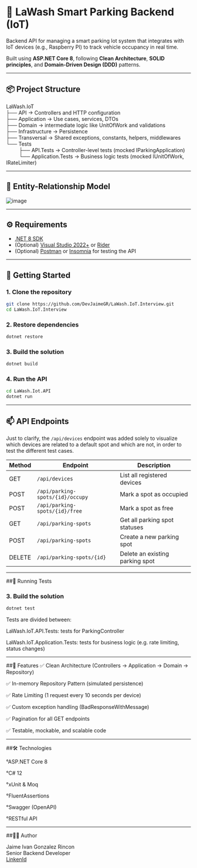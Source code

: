 # 🚗 LaWash Smart Parking Backend (IoT)

Backend API for managing a smart parking lot system that integrates with IoT devices (e.g., Raspberry PI) to track vehicle occupancy in real time.

Built using **ASP.NET Core 8**, following **Clean Architecture**, **SOLID principles**, and **Domain-Driven Design (DDD)** patterns.

---

## 📦 Project Structure

LaWash.IoT <br>
├── API → Controllers and HTTP configuration <br>
├── Application → Use cases, services, DTOs <br>
├── Domain → intermediate logic like UnitOfWork and validations <br>
├── Infrastructure → Persistence <br>
├── Transversal → Shared exceptions, constants, helpers, middlewares <br>
└── Tests <br>
&nbsp;&nbsp;&nbsp;&nbsp;&nbsp;&nbsp;&nbsp;&nbsp;&nbsp;├── API.Tests → Controller-level tests (mocked IParkingApplication) <br>
&nbsp;&nbsp;&nbsp;&nbsp;&nbsp;&nbsp;&nbsp;&nbsp;&nbsp;└── Application.Tests → Business logic tests (mocked IUnitOfWork, IRateLimiter) <br>

---
## 🧠 Entity-Relationship Model

![image](https://github.com/user-attachments/assets/7a8ac7b6-8b3a-4421-a0fa-d848ee53769b)

---

## ⚙️ Requirements

- [.NET 8 SDK](https://dotnet.microsoft.com/en-us/download/dotnet/8.0)
- (Optional) [Visual Studio 2022+](https://visualstudio.microsoft.com/) or [Rider](https://www.jetbrains.com/rider/)
- (Optional) [Postman](https://www.postman.com/) or [Insomnia](https://insomnia.rest/) for testing the API

---

## 🚀 Getting Started

### 1. Clone the repository

```bash
git clone https://github.com/DevJaimeGR/LaWash.IoT.Interview.git
cd LaWash.IoT.Interview
```

### 2. Restore dependencies
```bash
dotnet restore
```

### 3. Build the solution
```bash
dotnet build
```

### 4. Run the API
```bash
cd LaWash.Iot.API
dotnet run
```

---

## 📫 API Endpoints

Just to clarify, the `/api/devices` endpoint was added solely to visualize which devices are related to a default spot and which are not, in order to test the different test cases.

| Method | Endpoint                         | Description                     |
| ------ | -------------------------------- | ------------------------------- |
| GET    | `/api/devices`                   | List all registered devices     |
| POST   | `/api/parking-spots/{id}/occupy` | Mark a spot as occupied         |
| POST   | `/api/parking-spots/{id}/free`   | Mark a spot as free             |
| GET    | `/api/parking-spots`             | Get all parking spot statuses   |
| POST   | `/api/parking-spots`             | Create a new parking spot       |
| DELETE | `/api/parking-spots/{id}`        | Delete an existing parking spot |

---

##🧪 Running Tests

### 3. Build the solution
```bash
dotnet test
```
Tests are divided between:

LaWash.IoT.API.Tests: tests for ParkingController

LaWash.IoT.Application.Tests: tests for business logic (e.g. rate limiting, status changes)

---

##🧠 Features
✅ Clean Architecture (Controllers → Application →  Domain → Repository)

✅ In-memory Repository Pattern (simulated persistence)

✅ Rate Limiting (1 request every 10 seconds per device)

✅ Custom exception handling (BadResponseWithMessage)

✅ Pagination for all GET endpoints

✅ Testable, mockable, and scalable code

---

##🛠 Technologies

°ASP.NET Core 8

°C# 12

°xUnit & Moq

°FluentAssertions

°Swagger (OpenAPI)

°RESTful API

---
##🧑‍💻 Author

Jaime Ivan Gonzalez Rincon <br>
Senior Backend Developer <br>
[LinkenId](https://www.linkedin.com/in/jaime-ivan-gonzalez-rincon)

